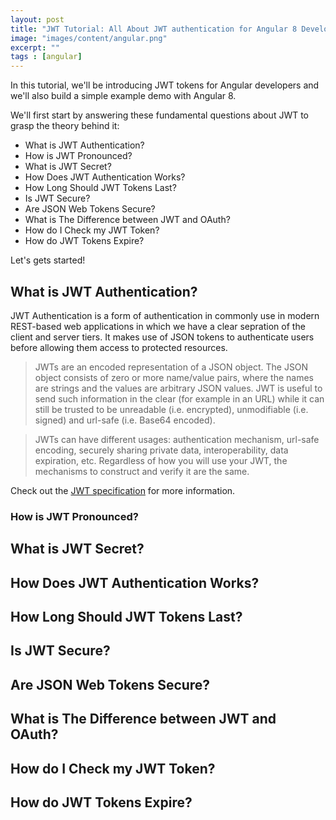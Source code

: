 ```yaml
---
layout: post
title: "JWT Tutorial: All About JWT authentication for Angular 8 Developers"
image: "images/content/angular.png"
excerpt: "" 
tags : [angular]
---
```


In this tutorial, we'll be introducing JWT tokens for Angular developers and we'll also build a simple example demo with Angular 8.

We'll first start by answering these fundamental questions about JWT to grasp the theory behind it:

- What is JWT Authentication?
- How is JWT Pronounced?
- What is JWT Secret?
- How Does JWT Authentication Works?
- How Long Should JWT Tokens Last?
- Is JWT Secure?
- Are JSON Web Tokens Secure?
- What is The Difference between JWT and OAuth?
- How do I Check my JWT Token?
- How do JWT Tokens Expire?

Let's gets started!

## What is JWT Authentication?

JWT Authentication is a form of authentication in commonly use in modern REST-based web applications in which we have a clear sepration of the client and server tiers. It makes use of JSON tokens to authenticate users before allowing them access to protected resources.

>JWTs are an encoded representation of a JSON object. The JSON object consists of zero or more name/value pairs, where the names are strings and the values are arbitrary JSON values. JWT is useful to send such information in the clear (for example in an URL) while it can still be trusted to be unreadable (i.e. encrypted), unmodifiable (i.e. signed) and url-safe (i.e. Base64 encoded).

>JWTs can have different usages: authentication mechanism, url-safe encoding, securely sharing private data, interoperability, data expiration, etc. Regardless of how you will use your JWT, the mechanisms to construct and verify it are the same.

Check out the [JWT specification](http://self-issued.info/docs/draft-ietf-oauth-json-web-token.html) for more information.
### How is JWT Pronounced?

## What is JWT Secret?

## How Does JWT Authentication Works?

## How Long Should JWT Tokens Last?

## Is JWT Secure?

## Are JSON Web Tokens Secure?

## What is The Difference between JWT and OAuth?

## How do I Check my JWT Token?

## How do JWT Tokens Expire?
